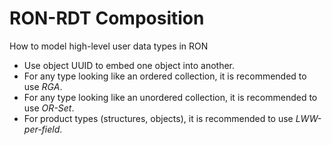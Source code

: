 # RON-RDT Composition

How to model high-level user data types in RON

- Use object UUID to embed one object into another.
- For any type looking like an ordered collection, it is recommended to use *RGA*.
- For any type looking like an unordered collection, it is recommended to use *OR-Set*.
- For product types (structures, objects), it is recommended to use *LWW-per-field*.